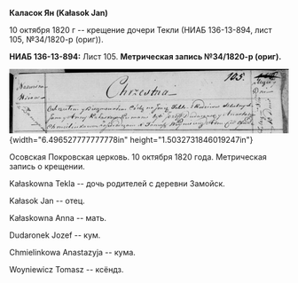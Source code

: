 **Каласок Ян (Kałasok Jan)**

10 октября 1820 г -- крещение дочери Текли (НИАБ 136-13-894, лист 105,
№34/1820-р (ориг)).

**НИАБ 136-13-894:** Лист 105. **Метрическая запись №34/1820-р (ориг).**

![](./media/f68e1193832b6cd087cbde970102b5b78f824f06.png){width="6.496527777777778in"
height="1.5032731846019247in"}

Осовская Покровская церковь. 10 октября 1820 года. Метрическая запись о
крещении.

Kałaskowna Tekla -- дочь родителей с деревни Замойск.

Kałasok Jan -- отец.

Kałaskowna Anna -- мать.

Dudaronek Jozef -- кум.

Chmielinkowa Anastazyja -- кума.

Woyniewicz Tomasz -- ксёндз.
